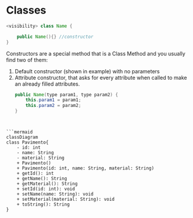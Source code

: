 # Classes
```Java
<visibility> class Name {

	public Name(){} //constructor
}
```

Constructors are a special method that is a Class Method and you usually find two of them:
1. Default constructor (shown in example) with no parameters
2. Attribute constructor, that asks for every attribute when called to make an already filled attributes.
   ```java
   public Name(type param1, type param2) {
	   this.param1 = param1;
	   this.param2 = param2;
   }
```


```mermaid
classDiagram
class Pavimento{
	- id: int
	- name: String
	- material: String
	+ Pavimento()
	+ Pavimento(id: int, name: String, material: String)
	+ getId(): int
	+ getName(): String
	+ getMaterial(): String
	+ setId(id: int): void
	+ setName(name: String): void
	+ setMaterial(material: String): void
	+ toString(): String
}
```
